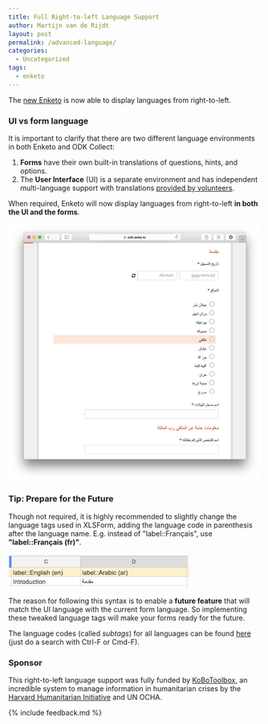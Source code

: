 ```yaml
---
title: Full Right-to-left Language Support
author: Martijn van de Rijdt
layout: post
permalink: /advanced-language/
categories:
  - Uncategorized
tags:
  - enketo
--- 
```


The [new Enketo](/enketo-express) is now able to display languages from right-to-left.

### UI vs form language

It is important to clarify that there are two different language environments in both Enketo and ODK Collect:

1. **Forms** have their own built-in translations of questions, hints, and options. 
2. The **User Interface** (UI) is a separate environment and has independent multi-language support with translations [provided by volunteers](https://www.transifex.com/enketo/enketo-express).

When required, Enketo will now display languages from right-to-left **in both the UI and the forms**.

[![Arabic English Sample Form](../files/2015/08/arabic-english.png "Enketo Roadmap")](https://odk.enke.to/::YYYV)


### Tip: Prepare for the Future

Though not required, it is highly recommended to slightly change the language tags used in XLSForm, adding the language code in parenthesis after the language name. E.g. instead of "label::Français", use **"label::Français (fr)"**. 

![Tweaked Language Tags](../files/2015/08/language-tags.png "Tweaked Language Tags")

The reason for following this syntax is to enable a **future feature** that will match the UI language with the current form language. So implementing these tweaked language tags will make your forms ready for the future.

The language codes (called _subtags_) for all languages can be found [here](http://www.iana.org/assignments/language-subtag-registry/language-subtag-registry) (just do a search with Ctrl-F or Cmd-F).

### Sponsor

This right-to-left language support was fully funded by [KoBoToolbox](http://kobotoolbox.org), an incredible system to manage information in humanitarian crises by the [Harvard Humanitarian Initiative](http://hhi.harvard.edu/) and UN OCHA.

{% include feedback.md %}
